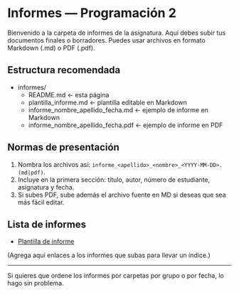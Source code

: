 # Informes — Programación 2

Bienvenido a la carpeta de informes de la asignatura. Aquí debes subir tus documentos finales o borradores. Puedes usar archivos en formato Markdown (.md) o PDF (.pdf).

## Estructura recomendada

- informes/
  - README.md  ← esta página
  - plantilla_informe.md  ← plantilla editable en Markdown
  - informe_nombre_apellido_fecha.md  ← ejemplo de informe en Markdown
  - informe_nombre_apellido_fecha.pdf  ← ejemplo de informe en PDF

## Normas de presentación

1. Nombra los archivos así: `informe_<apellido>_<nombre>_<YYYY-MM-DD>.(md|pdf)`.
2. Incluye en la primera sección: título, autor, número de estudiante, asignatura y fecha.
3. Si subes PDF, sube además el archivo fuente en MD si deseas que sea más fácil editar.

## Lista de informes

- [Plantilla de informe](plantilla_informe.md)

(Agrega aquí enlaces a los informes que subas para llevar un índice.)

---

Si quieres que ordene los informes por carpetas por grupo o por fecha, lo hago sin problema.
